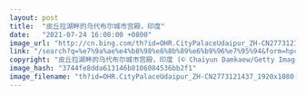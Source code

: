 ```yaml
---
layout: post
title:  "皮丘拉湖畔的乌代布尔城市宫殿，印度"
date:   "2021-07-24 16:00:00 +0800"
image_url: "http://cn.bing.com/th?id=OHR.CityPalaceUdaipur_ZH-CN2773121437_1920x1080.jpg&rf=LaDigue_1920x1080.jpg&pid=hp"
link: "/search?q=%e7%9a%ae%e4%b8%98%e6%8b%89%e6%b9%96%e7%95%94&form=hpcapt&mkt=zh-cn"
copyright: "皮丘拉湖畔的乌代布尔城市宫殿，印度 (© Chaiyun Damkaew/Getty Images)"
image_hash: "3744fe8dda613146b8106084536bb2f1"
image_filename: "th?id=OHR.CityPalaceUdaipur_ZH-CN2773121437_1920x1080.jpg&rf=LaDigue_1920x1080.jpg&pid=hp"
---
```

